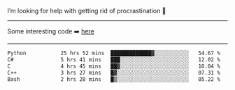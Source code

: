 I’m looking for help with getting rid of procrastination 🤔

-----

Some interesting code :arrow_right: [here](https://github.com/zhen8838/playground)

-----

<!--START_SECTION:waka-->

```txt
Python           25 hrs 52 mins  █████████████▓░░░░░░░░░░░   54.67 %
C#               5 hrs 41 mins   ███░░░░░░░░░░░░░░░░░░░░░░   12.02 %
C                4 hrs 45 mins   ██▓░░░░░░░░░░░░░░░░░░░░░░   10.04 %
C++              3 hrs 27 mins   █▓░░░░░░░░░░░░░░░░░░░░░░░   07.31 %
Bash             2 hrs 28 mins   █▒░░░░░░░░░░░░░░░░░░░░░░░   05.22 %
```

<!--END_SECTION:waka-->

<!--
**zhen8838/zhen8838** is a ✨ _special_ ✨ repository because its `README.md` (this file) appears on your GitHub profile.

Here are some ideas to get you started:

- 🔭 I’m currently working on ...
- 🌱 I’m currently learning ...
- 👯 I’m looking to collaborate on ...
 ...
- 💬 Ask me about ...
- 📫 How to reach me: ...
- 😄 Pronouns: ...
- ⚡ Fun fact: ...
-->

